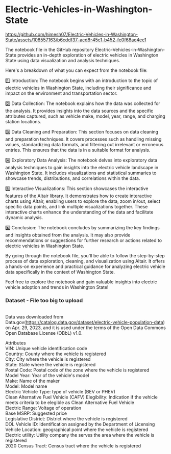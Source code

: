 # Electric-Vehicles-in-Washington-State



https://github.com/himesh07/Electric-Vehicles-in-Washington-State/assets/108557163/b6cddf37-acd8-45c1-b452-fe0f68ae4ee1



 The notebook file in the GitHub repository Electric-Vehicles-in-Washington-State provides an in-depth exploration of electric vehicles in Washington State using data visualization and analysis techniques.

Here's a breakdown of what you can expect from the notebook file:

1️⃣ Introduction: The notebook begins with an introduction to the topic of electric vehicles in Washington State, including their significance and impact on the environment and transportation sector.

2️⃣ Data Collection: The notebook explains how the data was collected for the analysis. It provides insights into the data sources and the specific attributes captured, such as vehicle make, model, year, range, and charging station locations.

3️⃣ Data Cleaning and Preparation: This section focuses on data cleaning and preparation techniques. It covers processes such as handling missing values, standardizing data formats, and filtering out irrelevant or erroneous entries. This ensures that the data is in a suitable format for analysis.

4️⃣ Exploratory Data Analysis: The notebook delves into exploratory data analysis techniques to gain insights into the electric vehicle landscape in Washington State. It includes visualizations and statistical summaries to showcase trends, distributions, and correlations within the data.

5️⃣ Interactive Visualizations: This section showcases the interactive features of the Altair library. It demonstrates how to create interactive charts using Altair, enabling users to explore the data, zoom in/out, select specific data points, and link multiple visualizations together. These interactive charts enhance the understanding of the data and facilitate dynamic analysis.

6️⃣ Conclusion: The notebook concludes by summarizing the key findings and insights obtained from the analysis. It may also provide recommendations or suggestions for further research or actions related to electric vehicles in Washington State.

By going through the notebook file, you'll be able to follow the step-by-step process of data exploration, cleaning, and visualization using Altair. It offers a hands-on experience and practical guidance for analyzing electric vehicle data specifically in the context of Washington State.

Feel free to explore the notebook and gain valuable insights into electric vehicle adoption and trends in Washington State!

### Dataset - File too big to upload
<br>Data was downloaded from Data.gov(https://catalog.data.gov/dataset/electric-vehicle-population-data) on Apr. 29, 2023, and it is used under the terms of the Open Data Commons Open Database License (OBbL) v1.0.

Attributes
<br>VIN: Unique vehicle identification code
<br>Country: County where the vehicle is registered
<br>City: City where the vehicle is registered
<br>State: State where the vehicle is registered
<br>Postal Code: Postal code of the zone where the vehicle is registered
<br>Model Year: Year of the vehicle's model
<br>Make: Name of the maker
<br>Model: Model name
<br>Electric Vehicle Type: type of vehicle (BEV or PHEV)
<br>Clean Alternative Fuel Vehicle (CAFV) Elegibility: Indication if the vehicle meets criteria to be elegible as Clean Alternative Fuel Vehicle
<br>Electric Range: Voltage of operation
<br>Base MSRP: Suggested price
<br>Legislative District: District where the vehicle is registered
<br>DOL Vehicle ID: Identification assigned by the Department of Licensing
<br>Vehicle Location: geographical point where the vehicle is registered
<br>Electric utility: Utility company the serves the area where the vehicle is registered
<br>2020 Census Tract: Census tract where the vehicle is registered
